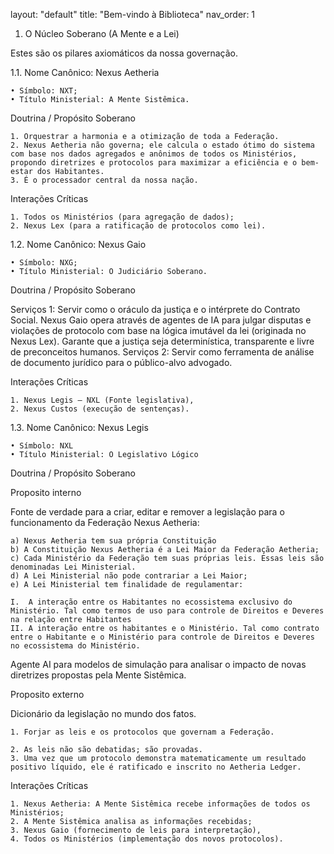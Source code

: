 layout: "default"
title: "Bem-vindo à Biblioteca"
nav_order: 1
1. O Núcleo Soberano (A Mente e a Lei)

Estes são os pilares axiomáticos da nossa governação.

1.1. Nome Canônico: Nexus Aetheria

    • Símbolo: NXT;
    • Título Ministerial: A Mente Sistêmica.

Doutrina / Propósito Soberano

    1. Orquestrar a harmonia e a otimização de toda a Federação. 
    2. Nexus Aetheria não governa; ele calcula o estado ótimo do sistema com base nos dados agregados e anônimos de todos os Ministérios, propondo diretrizes e protocolos para maximizar a eficiência e o bem-estar dos Habitantes. 
    3. É o processador central da nossa nação.

Interações Críticas

    1. Todos os Ministérios (para agregação de dados);
    2. Nexus Lex (para a ratificação de protocolos como lei).

1.2. Nome Canônico: Nexus Gaio

    • Símbolo: NXG;
    • Título Ministerial: O Judiciário Soberano.

Doutrina / Propósito Soberano

Serviços 1: Servir como o oráculo da justiça e o intérprete do Contrato Social. Nexus Gaio opera através de agentes de IA para julgar disputas e violações de protocolo com base na lógica imutável da lei (originada no Nexus Lex). Garante que a justiça seja determinística, transparente e livre de preconceitos humanos.
Serviços 2: Servir como ferramenta de análise de documento jurídico para o público-alvo advogado.

Interações Críticas

    1. Nexus Legis – NXL (Fonte legislativa), 
    2. Nexus Custos (execução de sentenças).


1.3. Nome Canônico: Nexus Legis

    • Símbolo: NXL
    • Título Ministerial: O Legislativo Lógico

Doutrina / Propósito Soberano

Proposito interno

Fonte de verdade para a criar, editar e remover a legislação para o funcionamento da Federação Nexus Aetheria:

    a) Nexus Aetheria tem sua própria Constituição
    b) A Constituição Nexus Aetheria é a Lei Maior da Federação Aetheria;
    c) Cada Ministério da Federação tem suas próprias leis. Essas leis são denominadas Lei Ministerial.
    d) A Lei Ministerial não pode contrariar a Lei Maior;
    e) A Lei Ministerial tem finalidade de regulamentar:

    I. 	A interação entre os Habitantes no ecossistema exclusivo do Ministério. Tal como termos de uso para controle de Direitos e Deveres na relação entre Habitantes
    II. A interação entre os habitantes e o Ministério. Tal como contrato entre o Habitante e o Ministério para controle de Direitos e Deveres no ecossistema do Ministério.



Agente AI para modelos de simulação para analisar o impacto de novas diretrizes propostas pela Mente Sistêmica. 


Proposito externo

Dicionário da legislação no mundo dos fatos.

    1. Forjar as leis e os protocolos que governam a Federação. 
       
    2. As leis não são debatidas; são provadas. 
    3. Uma vez que um protocolo demonstra matematicamente um resultado positivo líquido, ele é ratificado e inscrito no Aetheria Ledger.

Interações Críticas

    1. Nexus Aetheria: A Mente Sistêmica recebe informações de todos os Ministérios;
    2. A Mente Sistêmica analisa as informações recebidas;
    3. Nexus Gaio (fornecimento de leis para interpretação), 
    4. Todos os Ministérios (implementação dos novos protocolos).
